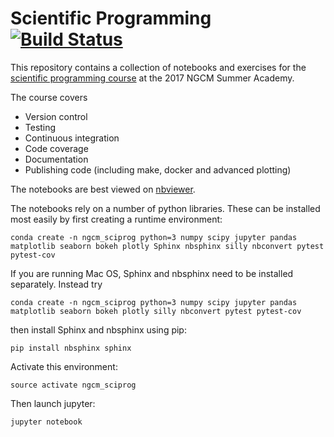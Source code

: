 # Scientific Programming  [![Build Status](https://travis-ci.org/dw-ngcm/scientific_programming.svg?branch=master)](https://travis-ci.org/dw-ngcm/scientific_programming)

This repository contains a collection of notebooks and exercises for the [scientific programming course](http://ngcm.soton.ac.uk/summer-academy/sciprog.html) at the 2017 NGCM Summer Academy.

The course covers
- Version control
- Testing
- Continuous integration
- Code coverage
- Documentation
- Publishing code (including make, docker and advanced plotting)

The notebooks are best viewed on [nbviewer](https://nbviewer.jupyter.org/github/harpolea/scientific_programming).

The notebooks rely on a number of python libraries. These can be installed most easily by first creating a runtime environment:

    conda create -n ngcm_sciprog python=3 numpy scipy jupyter pandas matplotlib seaborn bokeh plotly Sphinx nbsphinx silly nbconvert pytest pytest-cov   

If you are running Mac OS, Sphinx and nbsphinx need to be installed separately. Instead try

    conda create -n ngcm_sciprog python=3 numpy scipy jupyter pandas matplotlib seaborn bokeh plotly silly nbconvert pytest pytest-cov

then install Sphinx and nbsphinx using pip:

    pip install nbsphinx sphinx

Activate this environment:

    source activate ngcm_sciprog

Then launch jupyter:

    jupyter notebook

